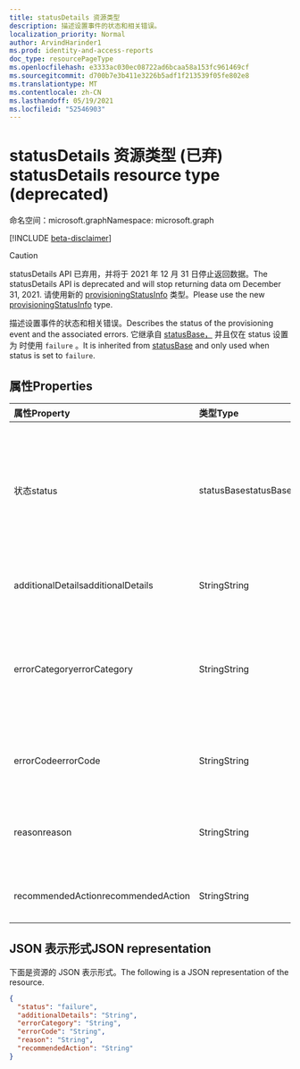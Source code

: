 ```yaml
---
title: statusDetails 资源类型
description: 描述设置事件的状态和相关错误。
localization_priority: Normal
author: ArvindHarinder1
ms.prod: identity-and-access-reports
doc_type: resourcePageType
ms.openlocfilehash: e3333ac030ec08722ad6bcaa58a153fc961469cf
ms.sourcegitcommit: d700b7e3b411e3226b5adf1f213539f05fe802e8
ms.translationtype: MT
ms.contentlocale: zh-CN
ms.lasthandoff: 05/19/2021
ms.locfileid: "52546903"
---
```

# <a name="statusdetails-resource-type-deprecated"></a><span data-ttu-id="79fb4-103">statusDetails 资源类型 (已弃) </span><span class="sxs-lookup"><span data-stu-id="79fb4-103">statusDetails resource type (deprecated)</span></span>

<span data-ttu-id="79fb4-104">命名空间：microsoft.graph</span><span class="sxs-lookup"><span data-stu-id="79fb4-104">Namespace: microsoft.graph</span></span>

[!INCLUDE [beta-disclaimer](../../includes/beta-disclaimer.md)]
>[!CAUTION] 
> <span data-ttu-id="79fb4-105">statusDetails API 已弃用，并将于 2021 年 12 月 31 日停止返回数据。</span><span class="sxs-lookup"><span data-stu-id="79fb4-105">The statusDetails API is deprecated and will stop returning data om December 31, 2021.</span></span> <span data-ttu-id="79fb4-106">请使用新的 [provisioningStatusInfo](provisioningstatusinfo.md) 类型。</span><span class="sxs-lookup"><span data-stu-id="79fb4-106">Please use the new [provisioningStatusInfo](provisioningstatusinfo.md) type.</span></span>

<span data-ttu-id="79fb4-107">描述设置事件的状态和相关错误。</span><span class="sxs-lookup"><span data-stu-id="79fb4-107">Describes the status of the provisioning event and the associated errors.</span></span> <span data-ttu-id="79fb4-108">它继承自 [statusBase，](/graph/api/resources/statusbase) 并且仅在 status 设置为 时使用 `failure` 。</span><span class="sxs-lookup"><span data-stu-id="79fb4-108">It is inherited from [statusBase](/graph/api/resources/statusbase) and only used when status is set to `failure`.</span></span>  

## <a name="properties"></a><span data-ttu-id="79fb4-109">属性</span><span class="sxs-lookup"><span data-stu-id="79fb4-109">Properties</span></span>

| <span data-ttu-id="79fb4-110">属性</span><span class="sxs-lookup"><span data-stu-id="79fb4-110">Property</span></span>     | <span data-ttu-id="79fb4-111">类型</span><span class="sxs-lookup"><span data-stu-id="79fb4-111">Type</span></span>        | <span data-ttu-id="79fb4-112">说明</span><span class="sxs-lookup"><span data-stu-id="79fb4-112">Description</span></span> |
|:-------------|:------------|:------------|
|<span data-ttu-id="79fb4-113">状态</span><span class="sxs-lookup"><span data-stu-id="79fb4-113">status</span></span>|<span data-ttu-id="79fb4-114">statusBase</span><span class="sxs-lookup"><span data-stu-id="79fb4-114">statusBase</span></span>|<span data-ttu-id="79fb4-115">可取值为：`success`、`warning`、`failure`、`skipped`、`unknownFutureValue`。</span><span class="sxs-lookup"><span data-stu-id="79fb4-115">Possible values are: `success`, `warning`, `failure`, `skipped`, `unknownFutureValue`.</span></span> <span data-ttu-id="79fb4-116">继承自 statusBase。</span><span class="sxs-lookup"><span data-stu-id="79fb4-116">Inherited from statusBase.</span></span>|
|<span data-ttu-id="79fb4-117">additionalDetails</span><span class="sxs-lookup"><span data-stu-id="79fb4-117">additionalDetails</span></span>|<span data-ttu-id="79fb4-118">String</span><span class="sxs-lookup"><span data-stu-id="79fb4-118">String</span></span>|<span data-ttu-id="79fb4-119">出现错误时的其他详细信息。</span><span class="sxs-lookup"><span data-stu-id="79fb4-119">Additional details in case of error.</span></span>|
|<span data-ttu-id="79fb4-120">errorCategory</span><span class="sxs-lookup"><span data-stu-id="79fb4-120">errorCategory</span></span>|<span data-ttu-id="79fb4-121">String</span><span class="sxs-lookup"><span data-stu-id="79fb4-121">String</span></span>|<span data-ttu-id="79fb4-122">对错误代码进行分类。</span><span class="sxs-lookup"><span data-stu-id="79fb4-122">Categorizes the error code.</span></span> <span data-ttu-id="79fb4-123">可取值为 `Failure`、`NonServiceFailure`、`Success`。</span><span class="sxs-lookup"><span data-stu-id="79fb4-123">Possible values are `Failure`, `NonServiceFailure`, `Success`.</span></span>|
|<span data-ttu-id="79fb4-124">errorCode</span><span class="sxs-lookup"><span data-stu-id="79fb4-124">errorCode</span></span>|<span data-ttu-id="79fb4-125">String</span><span class="sxs-lookup"><span data-stu-id="79fb4-125">String</span></span>|<span data-ttu-id="79fb4-126">发生任何错误时的唯一错误代码。</span><span class="sxs-lookup"><span data-stu-id="79fb4-126">Unique error code if any occurred.</span></span> [<span data-ttu-id="79fb4-127">了解详细信息</span><span class="sxs-lookup"><span data-stu-id="79fb4-127">Learn more</span></span>](/azure/active-directory/reports-monitoring/concept-provisioning-logs#error-codes)|
|<span data-ttu-id="79fb4-128">reason</span><span class="sxs-lookup"><span data-stu-id="79fb4-128">reason</span></span>|<span data-ttu-id="79fb4-129">String</span><span class="sxs-lookup"><span data-stu-id="79fb4-129">String</span></span>|<span data-ttu-id="79fb4-130">总结状态并说明状态发生的原因。</span><span class="sxs-lookup"><span data-stu-id="79fb4-130">Summarizes the status and describes why the status happened.</span></span>|
|<span data-ttu-id="79fb4-131">recommendedAction</span><span class="sxs-lookup"><span data-stu-id="79fb4-131">recommendedAction</span></span>|<span data-ttu-id="79fb4-132">String</span><span class="sxs-lookup"><span data-stu-id="79fb4-132">String</span></span>|<span data-ttu-id="79fb4-133">提供相应错误的解决方法。</span><span class="sxs-lookup"><span data-stu-id="79fb4-133">Provides the resolution for the corresponding error.</span></span>|

## <a name="json-representation"></a><span data-ttu-id="79fb4-134">JSON 表示形式</span><span class="sxs-lookup"><span data-stu-id="79fb4-134">JSON representation</span></span>

<span data-ttu-id="79fb4-135">下面是资源的 JSON 表示形式。</span><span class="sxs-lookup"><span data-stu-id="79fb4-135">The following is a JSON representation of the resource.</span></span>

<!-- {
  "blockType": "resource",
  "optionalProperties": [

  ],
  "@odata.type": "microsoft.graph.statusDetails",
  "baseType": "microsoft.graph.statusBase"
}-->

```json
{
  "status": "failure",
  "additionalDetails": "String",
  "errorCategory": "String",
  "errorCode": "String",
  "reason": "String",
  "recommendedAction": "String"
}
```

<!-- uuid: 16cd6b66-4b1a-43a1-adaf-3a886856ed98
2019-02-04 14:57:30 UTC -->
<!-- {
  "type": "#page.annotation",
  "description": "statusDetails resource",
  "keywords": "",
  "section": "documentation",
  "tocPath": ""
}-->



